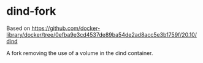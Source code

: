 # dind-fork

Based on https://github.com/docker-library/docker/tree/0efba9e3cd4537de89ba54de2ad8acc5e3b1759f/20.10/dind

A fork removing the use of a volume in the dind container.